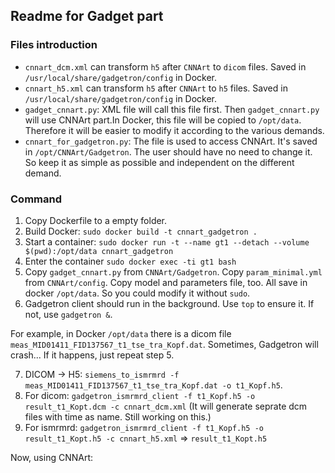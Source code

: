 ## Readme for Gadget part

### Files introduction
- `cnnart_dcm.xml` can transform `h5` after `CNNArt` to `dicom` files. Saved in `/usr/local/share/gadgetron/config` in Docker.
- `cnnart_h5.xml` can transform `h5` after `CNNArt` to `h5` files. Saved in `/usr/local/share/gadgetron/config` in Docker.
- `gadget_cnnart.py`:  XML file will call this file first. Then `gadget_cnnart.py` will use CNNArt part.In Docker, this file will be copied to `/opt/data`. Therefore it will be easier to modify it according to the various demands. 
- `cnnart_for_gadgetron.py`: The file is used to access CNNArt. It's saved in `/opt/CNNArt/Gadgetron`. The user should have no need to change it. So keep it as simple as possible and independent on the different demand. 

### Command
1. Copy Dockerfile to a empty folder.   
2. Build Docker: `sudo docker build -t cnnart_gadgetron .`  
3. Start a container: `sudo docker run -t --name gt1 --detach --volume $(pwd):/opt/data cnnart_gadgetron`  
4. Enter the container `sudo docker exec -ti gt1 bash`  
5. Copy `gadget_cnnart.py` from `CNNArt/Gadgetron`. Copy `param_minimal.yml` from `CNNArt/config`. Copy model and parameters file, too. All save in docker `/opt/data`. So you could modify it without `sudo`. 
6. Gadgetron client should run in the background. Use `top` to ensure it. If not, use `gadgetron &`. 

For example, in Docker `/opt/data` there is a dicom file `meas_MID01411_FID137567_t1_tse_tra_Kopf.dat`. Sometimes, Gadgetron will crash... If it happens, just repeat step 5. 

7. DICOM -> H5: `siemens_to_ismrmrd -f meas_MID01411_FID137567_t1_tse_tra_Kopf.dat -o t1_Kopf.h5`.
8. For dicom: `gadgetron_ismrmrd_client -f t1_Kopf.h5 -o result_t1_Kopt.dcm -c cnnart_dcm.xml` (It will generate seprate dcm files with time as name. Still working on this.)  
9. For ismrmrd: `gadgetron_ismrmrd_client -f t1_Kopf.h5 -o result_t1_Kopt.h5 -c cnnart_h5.xml`  => `result_t1_Kopt.h5`

Now, using CNNArt:
